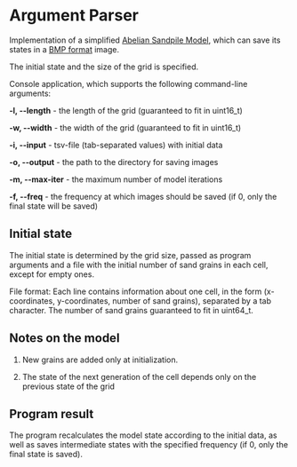 # Argument Parser


Implementation of a simplified [Abelian Sandpile Model](https://en.wikipedia.org/wiki/Abelian_sandpile_model), which can save its states in a [BMP format](https://en.wikipedia.org/wiki/BMP_file_format) image.

The initial state and the size of the grid is specified.

Console application, which supports the following command-line arguments:

**-l, --length**   - the length of the grid (guaranteed to fit in uint16_t)

**-w, --width**    - the width of the grid (guaranteed to fit in uint16_t)

**-i, --input**    - tsv-file (tab-separated values) with initial data

**-o, --output**   - the path to the directory for saving images

**-m, --max-iter** - the maximum number of model iterations

**-f, --freq**     - the frequency at which images should be saved (if 0, only the final state will be saved)

## Initial state

The initial state is determined by the grid size, passed as program arguments and a file with the initial number of sand grains in each cell, except for empty ones.

File format:
Each line contains information about one cell, in the form (x-coordinates, y-coordinates, number of sand grains), separated by a tab character. The number of sand grains guaranteed to fit in uint64_t.

## Notes on the model

1. New grains are added only at initialization.

2. The state of the next generation of the cell depends only on the previous state of the grid

## Program result

The program recalculates the model state according to the initial data, as well as saves intermediate states with the specified frequency (if 0, only the final state is saved).
